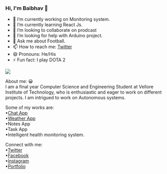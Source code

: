 ### Hi, I'm Baibhav 👋

<!--
**grootste/grootste** is a ✨ _special_ ✨ repository because its `README.md` (this file) appears on your GitHub profile.

Here are some ideas to get you started: -->


- 🔭 I’m currently working on Monitoring system.
- 🌱 I’m currently learning React Js.
- 👯 I’m looking to collaborate on prodcast
- 🤔 I’m looking for help with Arduino project.
- 💬 Ask me about Football.
- 📫 How to reach me: [Twitter](https://twitter.com/therealbaibhav)
- 😄 Pronouns: He/His
- ⚡ Fun fact: I play DOTA 2

<img src="https://github-readme-stats.vercel.app/api?username=grootste&&show_icons=true&title_color=ffffff&icon_color=bb2acf&text_color=daf7dc&bg_color=151515">

About me: 😀 <br>
I am a final year Computer Science and Engineering Student at Vellore Institute of Technology, who is enthusiastic and eager to work on different projects. I am intrigued to work on Autonomous systems.

Some of my works are: <br>
•[Chat App](https://baibhav-chat-app.herokuapp.com)<br>
•[Weather App](https://baibhav-weather-application.herokuapp.com)<br>
•Notes App<br>
•Task App<br>
•Intelligent health monitoring system.

Connect with me:<br>
•[Twitter](https://twitter.com/therealbaibhav)<br>
•[Facebook](https://www.facebook.com/baibhavgrootste)<br>
•[Instagram](https://www.instagram.com/baibhav.singh)<br>
•[Portfolio](https://grootste.github.io/baibhavsingh/)

